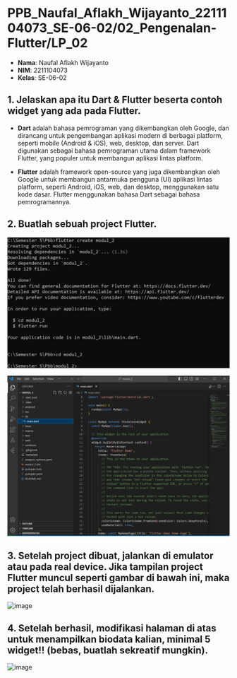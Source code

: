 # PPB_Naufal_Aflakh_Wijayanto_2211104073_SE-06-02/02_Pengenalan-Flutter/LP_02

- **Nama**: Naufal Aflakh Wijayanto
- **NIM**: 2211104073
- **Kelas**: SE-06-02

## 1. Jelaskan apa itu Dart & Flutter beserta contoh widget yang ada pada Flutter.

- **Dart** adalah bahasa pemrograman yang dikembangkan oleh Google, dan dirancang untuk pengembangan aplikasi modern di berbagai platform, seperti mobile (Android & iOS), web, desktop, dan server. Dart digunakan sebagai bahasa pemrograman utama dalam framework Flutter, yang populer untuk membangun aplikasi lintas platform.

- **Flutter** adalah framework open-source yang juga dikembangkan oleh Google untuk membangun antarmuka pengguna (UI) aplikasi lintas platform, seperti Android, iOS, web, dan desktop, menggunakan satu kode dasar. Flutter menggunakan bahasa Dart sebagai bahasa pemrogramannya.

## 2. Buatlah sebuah project Flutter.
![image](img/create-project-flutter.PNG)

![image](img/project-flutter.png)

## 3. Setelah project dibuat, jalankan di emulator atau pada real device. Jika tampilan project Flutter muncul seperti gambar di bawah ini, maka project telah berhasil dijalankan.
![image](img/flutter-demo-home-page.png)

## 4. Setelah berhasil, modifikasi halaman di atas untuk menampilkan biodata kalian, minimal 5 widget!! (bebas, buatlah sekreatif mungkin).
![image](img/page-biodata.png)

